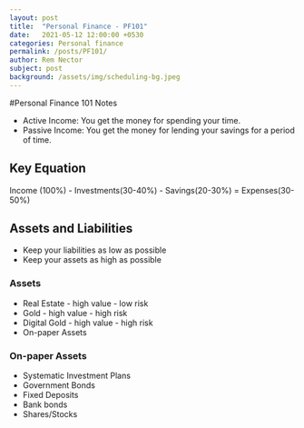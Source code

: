 ```yaml
---
layout: post
title:  "Personal Finance - PF101"
date:   2021-05-12 12:00:00 +0530
categories: Personal finance
permalink: /posts/PF101/
author: Rem Nector
subject: post
background: /assets/img/scheduling-bg.jpeg
---
```


#Personal Finance 101 Notes
- Active Income: You get the money for spending your time.
- Passive Income: You get the money for lending your savings for a period of time.

## Key Equation
Income (100%) - Investments(30-40%) - Savings(20-30%) = Expenses(30-50%)

## Assets and Liabilities
- Keep your liabilities as low as possible
- Keep your assets as high as possible

### Assets
- Real Estate - high value - low risk
- Gold - high value - high risk
- Digital Gold - high value - high risk
- On-paper Assets

### On-paper Assets
- Systematic Investment Plans
- Government Bonds
- Fixed Deposits
- Bank bonds
- Shares/Stocks